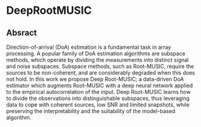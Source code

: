 # DeepRootMUSIC
## Absract
Direction-of-arrival (DoA) estimation is a fundamental task in array processing.
A popular family of DoA estimation algorithms are subspace methods, which operate by dividing the measurements into distinct signal and noise subspaces.
Subspace methods, such as Root-MUSIC, require the sources to be non-coherent, and are considerably degraded when this does not hold.
In this work we propose Deep Root-MUSIC; a data-driven DoA estimator which augments Root-MUSIC with a deep neural network applied to the empirical 
autocorrelation of the input.
Deep Root-MUSIC learns how to divide the observations into distinguishable subspaces, thus leveraging data to cope with coherent sources, low SNR and limited
snapshots, while preserving the interpretability and the suitability of the model-based algorithm.
